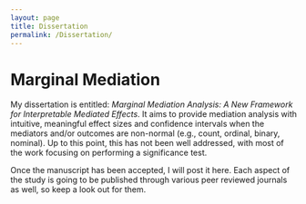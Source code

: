 ```yaml
---
layout: page
title: Dissertation
permalink: /Dissertation/
---
```


# Marginal Mediation

My dissertation is entitled: *Marginal Mediation Analysis: A New Framework for Interpretable Mediated Effects*. It aims to provide mediation analysis with intuitive, meaningful effect sizes and confidence intervals when the mediators and/or outcomes are non-normal (e.g., count, ordinal, binary, nominal). Up to this point, this has not been well addressed, with most of the work focusing on performing a significance test.

Once the manuscript has been accepted, I will post it here. Each aspect of the study is going to be published through various peer reviewed journals as well, so keep a look out for them.

